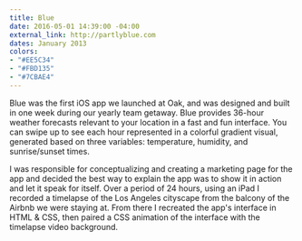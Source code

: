 ```yaml
---
title: Blue
date: 2016-05-01 14:39:00 -04:00
external_link: http://partlyblue.com
dates: January 2013
colors:
- "#EE5C34"
- "#FBD135"
- "#7CBAE4"
---
```


Blue was the first iOS app we launched at Oak, and was designed and built in one week during our yearly team getaway. Blue provides 36-hour weather forecasts relevant to your location in a fast and fun interface. You can swipe up to see each hour represented in a colorful gradient visual, generated based on three variables: temperature, humidity, and sunrise/sunset times.

I was responsible for conceptualizing and creating a marketing page for the app and decided the best way to explain the app was to show it in action and let it speak for itself. Over a period of 24 hours, using an iPad I recorded a timelapse of the Los Angeles cityscape from the balcony of the Airbnb we were staying at. From there I recreated the app's interface in HTML & CSS, then paired a CSS animation of the interface with the timelapse video background.